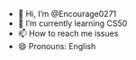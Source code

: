 - 👋 Hi, I’m @Encourage0271
- 🌱 I’m currently learning CS50
- 📫 How to reach me issues
- 😄 Pronouns: English

<!---
Encourage0271/Encourage0271 is a ✨ special ✨ repository because its `README.md` (this file) appears on your GitHub profile.
You can click the Preview link to take a look at your changes.
--->
